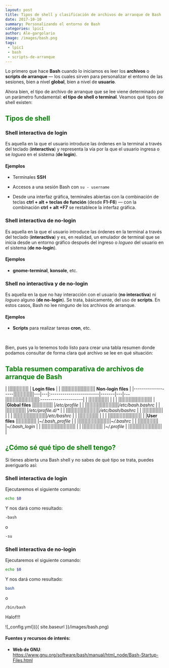 ```yaml
---
layout: post
title: Tipos de shell y clasificación de archivos de arranque de Bash
date: 2017-10-10
summary: Personalizando el entorno de Bash
categories: lpic1 
author: Ale-gargolario
image: /images/bash.png
tags:
 - lpic1
 - bash
 - scripts-de-arranque
---
```



Lo primero que hace **Bash** cuando lo iniciamos es leer los **archivos** o **scripts de arranque** — los cuales sirven para personalizar
el entorno de las sesiones, bien a nivel **global**, bien a nivel de **usuario**. 

Ahora bien, el tipo de archivo de arranque que se lee viene determinado por un parámetro fundamental: **el tipo de shell o terminal**.
Veamos qué tipos de shell existen:

## <span style="color:green">**Tipos de shell**</span>

### Shell interactiva de login

Es aquella en la que el usuario introduce las órdenes en la terminal a través del teclado (**interactiva**) y representa la vía por la 
que el usuario ingresa o se *loguea* en el sistema (**de login**).

#### Ejemplos

+ Terminales **SSH**

+ Accesos a una sesión Bash con `su - username`

+ Desde una interfaz gráfica, terminales abiertas con la combinación de teclas **ctrl \+ alt \+ teclas de función** (desde **F1-F6**) — con la combinación **ctrl \+ alt \+F7** se restablece la interfaz gráfica. 

### Shell interactiva de no-login

Es aquella en la que el usuario introduce las órdenes en la terminal a través del teclado (**interactiva**) y es, en realidad, un emulador de terminal que se inicia desde un entorno gráfico después del ingreso o *logueo* del usuario en el sistema (**de no-login**).

#### Ejemplos

+ **gnome-terminal**, **konsole**, etc.


### Shell no interactiva y de no-login

Es aquella en la que no hay interacción con el usuario (**no interactiva**) ni *logueo* alguno (**de no-login**). Se trata, básicamente, del uso de **scripts**. En estos casos, Bash no lee ninguno de los archivos de arranque. 

#### Ejemplos

+ **Scripts** para realizar tareas **cron**, etc.


<br>



Bien, pues ya lo tenemos todo listo para crear una tabla resumen donde podamos consultar de forma clara qué archivo se lee en qué situación:

## <span style="color:green">**Tabla resumen comparativa de archivos de arranque de Bash**</span>


|                   ||||||||||||||       | **Login files**         |       |       ||||||||||||||||||||||| **Non-login files**  |
|-------------------||||||||||||||---|---|:------------------------|-------|---|---|||||||||||||||||||||||:---------------------|
|                   ||||||||||||||       |                         |       |       |||||||||||||||||||||||                      |
|**Global files**   ||||||||||||||       |*/etc/profile*           |       |       |||||||||||||||||||||||*/etc/bash.bashrc*    |
|                   ||||||||||||||       |*/etc/profile.d/\**      |       |       |||||||||||||||||||||||*/etc/bash/bashrc*    |
|                   ||||||||||||||       |                         |       |       |||||||||||||||||||||||*/etc/bashrc*         |
|                   ||||||||||||||       |                         |       |       |||||||||||||||||||||||                      |
|**User files**     ||||||||||||||       |*~/.bash_profile*        |       |       |||||||||||||||||||||||*~/.bashrc*           |
|                   ||||||||||||||       |*~/.bash_login*          |       |       |||||||||||||||||||||||                      |
|                   ||||||||||||||       |*~/.profile*                     |       |||||||||||||||||||||||                      |

## <span style="color:green">**¿Cómo sé qué tipo de shell tengo?**</span>

Si tienes abierta una Bash shell y no sabes de qué tipo se trata, puedes averiguarlo así:

### Shell interactiva de login

Ejecutaremos el siguiente comando:

```bash
echo $0
```

Y nos dará como resultado:

```bash
-bash
```

o

```bash
-su
```


### Shell interactiva de no-login

Ejecutaremos el siguiente comando:

```bash
echo $0
```

Y nos dará como resultado:

```bash
bash
```
o

```bash
/bin/bash
```


Halof!!!


![_config.yml]({{ site.baseurl }}/images/bash.png)

#### Fuentes y recursos de interés:
+ **Web de GNU**: <https://www.gnu.org/software/bash/manual/html_node/Bash-Startup-Files.html>



﻿
